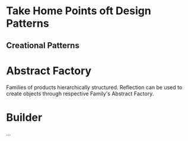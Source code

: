 # Take Home Points oft Design Patterns

## Creational Patterns

# Abstract Factory

Families of products hierarchically structured. Reflection can be used to create objects through
respective Family's Abstract Factory.

# Builder

...